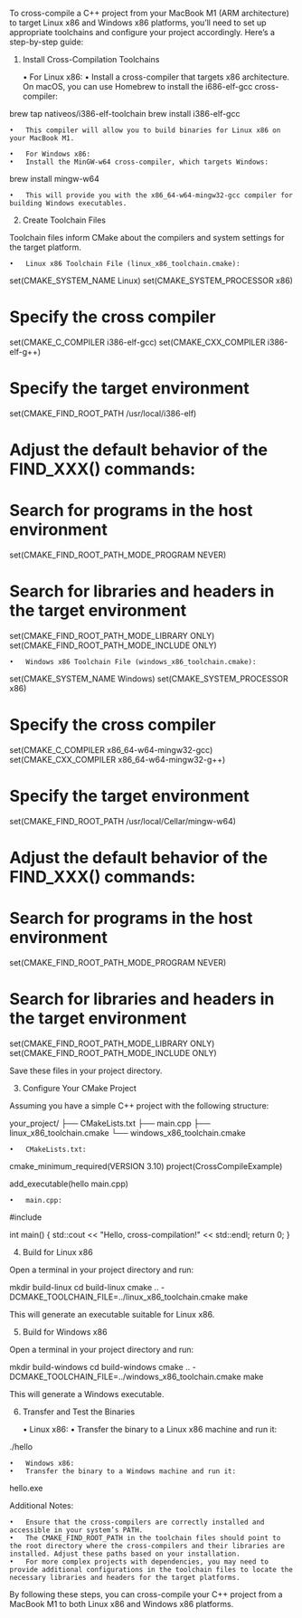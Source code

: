 To cross-compile a C++ project from your MacBook M1 (ARM architecture) to target Linux x86 and Windows x86 platforms, you’ll need to set up appropriate toolchains and configure your project accordingly. Here’s a step-by-step guide:

1. Install Cross-Compilation Toolchains

	•	For Linux x86:
	•	Install a cross-compiler that targets x86 architecture. On macOS, you can use Homebrew to install the i686-elf-gcc cross-compiler:

brew tap nativeos/i386-elf-toolchain
brew install i386-elf-gcc


	•	This compiler will allow you to build binaries for Linux x86 on your MacBook M1.

	•	For Windows x86:
	•	Install the MinGW-w64 cross-compiler, which targets Windows:

brew install mingw-w64


	•	This will provide you with the x86_64-w64-mingw32-gcc compiler for building Windows executables.

2. Create Toolchain Files

Toolchain files inform CMake about the compilers and system settings for the target platform.

	•	Linux x86 Toolchain File (linux_x86_toolchain.cmake):

set(CMAKE_SYSTEM_NAME Linux)
set(CMAKE_SYSTEM_PROCESSOR x86)

# Specify the cross compiler
set(CMAKE_C_COMPILER i386-elf-gcc)
set(CMAKE_CXX_COMPILER i386-elf-g++)

# Specify the target environment
set(CMAKE_FIND_ROOT_PATH /usr/local/i386-elf)

# Adjust the default behavior of the FIND_XXX() commands:
# Search for programs in the host environment
set(CMAKE_FIND_ROOT_PATH_MODE_PROGRAM NEVER)
# Search for libraries and headers in the target environment
set(CMAKE_FIND_ROOT_PATH_MODE_LIBRARY ONLY)
set(CMAKE_FIND_ROOT_PATH_MODE_INCLUDE ONLY)


	•	Windows x86 Toolchain File (windows_x86_toolchain.cmake):

set(CMAKE_SYSTEM_NAME Windows)
set(CMAKE_SYSTEM_PROCESSOR x86)

# Specify the cross compiler
set(CMAKE_C_COMPILER x86_64-w64-mingw32-gcc)
set(CMAKE_CXX_COMPILER x86_64-w64-mingw32-g++)

# Specify the target environment
set(CMAKE_FIND_ROOT_PATH /usr/local/Cellar/mingw-w64)

# Adjust the default behavior of the FIND_XXX() commands:
# Search for programs in the host environment
set(CMAKE_FIND_ROOT_PATH_MODE_PROGRAM NEVER)
# Search for libraries and headers in the target environment
set(CMAKE_FIND_ROOT_PATH_MODE_LIBRARY ONLY)
set(CMAKE_FIND_ROOT_PATH_MODE_INCLUDE ONLY)



Save these files in your project directory.

3. Configure Your CMake Project

Assuming you have a simple C++ project with the following structure:

your_project/
├── CMakeLists.txt
├── main.cpp
├── linux_x86_toolchain.cmake
└── windows_x86_toolchain.cmake

	•	CMakeLists.txt:

cmake_minimum_required(VERSION 3.10)
project(CrossCompileExample)

add_executable(hello main.cpp)


	•	main.cpp:

#include <iostream>

int main() {
    std::cout << "Hello, cross-compilation!" << std::endl;
    return 0;
}



4. Build for Linux x86

Open a terminal in your project directory and run:

mkdir build-linux
cd build-linux
cmake .. -DCMAKE_TOOLCHAIN_FILE=../linux_x86_toolchain.cmake
make

This will generate an executable suitable for Linux x86.

5. Build for Windows x86

Open a terminal in your project directory and run:

mkdir build-windows
cd build-windows
cmake .. -DCMAKE_TOOLCHAIN_FILE=../windows_x86_toolchain.cmake
make

This will generate a Windows executable.

6. Transfer and Test the Binaries

	•	Linux x86:
	•	Transfer the binary to a Linux x86 machine and run it:

./hello


	•	Windows x86:
	•	Transfer the binary to a Windows machine and run it:

hello.exe



Additional Notes:

	•	Ensure that the cross-compilers are correctly installed and accessible in your system’s PATH.
	•	The CMAKE_FIND_ROOT_PATH in the toolchain files should point to the root directory where the cross-compilers and their libraries are installed. Adjust these paths based on your installation.
	•	For more complex projects with dependencies, you may need to provide additional configurations in the toolchain files to locate the necessary libraries and headers for the target platforms.

By following these steps, you can cross-compile your C++ project from a MacBook M1 to both Linux x86 and Windows x86 platforms.